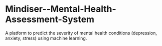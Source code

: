 # Mindiser--Mental-Health-Assessment-System
A platform to predict the severity of mental health conditions (depression, anxiety, stress) using machine learning.
